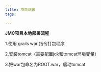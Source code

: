 ```yaml
---
title: 项目部署
tags:

---
```


**JMC项目本地部署流程**

1.使用 grails war 指令打包程序



2.安装tomcat（需要配置jdk和tomcat环境变量）

3.把war包命名为ROOT.war，启动tomcat

